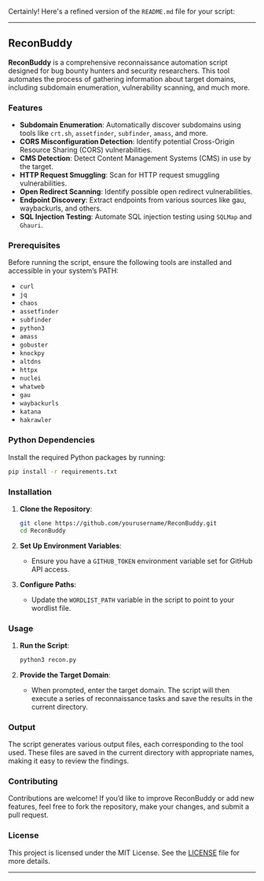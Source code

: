 Certainly! Here's a refined version of the `README.md` file for your script:

---

## ReconBuddy

**ReconBuddy** is a comprehensive reconnaissance automation script designed for bug bounty hunters and security researchers. This tool automates the process of gathering information about target domains, including subdomain enumeration, vulnerability scanning, and much more.

### Features

- **Subdomain Enumeration**: Automatically discover subdomains using tools like `crt.sh`, `assetfinder`, `subfinder`, `amass`, and more.
- **CORS Misconfiguration Detection**: Identify potential Cross-Origin Resource Sharing (CORS) vulnerabilities.
- **CMS Detection**: Detect Content Management Systems (CMS) in use by the target.
- **HTTP Request Smuggling**: Scan for HTTP request smuggling vulnerabilities.
- **Open Redirect Scanning**: Identify possible open redirect vulnerabilities.
- **Endpoint Discovery**: Extract endpoints from various sources like gau, waybackurls, and others.
- **SQL Injection Testing**: Automate SQL injection testing using `SQLMap` and `Ghauri`.

### Prerequisites

Before running the script, ensure the following tools are installed and accessible in your system’s PATH:

- `curl`
- `jq`
- `chaos`
- `assetfinder`
- `subfinder`
- `python3`
- `amass`
- `gobuster`
- `knockpy`
- `altdns`
- `httpx`
- `nuclei`
- `whatweb`
- `gau`
- `waybackurls`
- `katana`
- `hakrawler`

### Python Dependencies

Install the required Python packages by running:

```bash
pip install -r requirements.txt
```

### Installation

1. **Clone the Repository**:

   ```bash
   git clone https://github.com/yourusername/ReconBuddy.git
   cd ReconBuddy
   ```

2. **Set Up Environment Variables**:

   - Ensure you have a `GITHUB_TOKEN` environment variable set for GitHub API access.

3. **Configure Paths**:

   - Update the `WORDLIST_PATH` variable in the script to point to your wordlist file.

### Usage

1. **Run the Script**:

   ```bash
   python3 recon.py
   ```

2. **Provide the Target Domain**:

   - When prompted, enter the target domain. The script will then execute a series of reconnaissance tasks and save the results in the current directory.

### Output

The script generates various output files, each corresponding to the tool used. These files are saved in the current directory with appropriate names, making it easy to review the findings.

### Contributing

Contributions are welcome! If you’d like to improve ReconBuddy or add new features, feel free to fork the repository, make your changes, and submit a pull request.

### License

This project is licensed under the MIT License. See the [LICENSE](LICENSE) file for more details.

---


